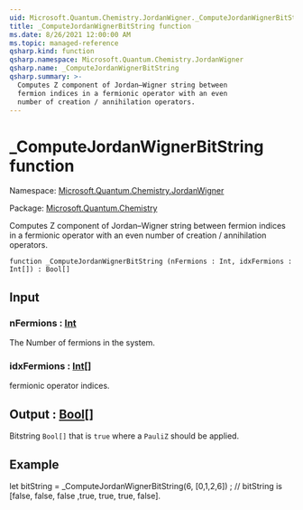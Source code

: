 ```yaml
---
uid: Microsoft.Quantum.Chemistry.JordanWigner._ComputeJordanWignerBitString
title: _ComputeJordanWignerBitString function
ms.date: 8/26/2021 12:00:00 AM
ms.topic: managed-reference
qsharp.kind: function
qsharp.namespace: Microsoft.Quantum.Chemistry.JordanWigner
qsharp.name: _ComputeJordanWignerBitString
qsharp.summary: >-
  Computes Z component of Jordan–Wigner string between
  fermion indices in a fermionic operator with an even
  number of creation / annihilation operators.
---
```


# _ComputeJordanWignerBitString function

Namespace: [Microsoft.Quantum.Chemistry.JordanWigner](xref:Microsoft.Quantum.Chemistry.JordanWigner)

Package: [Microsoft.Quantum.Chemistry](https://nuget.org/packages/Microsoft.Quantum.Chemistry)


Computes Z component of Jordan–Wigner string betweenfermion indices in a fermionic operator with an evennumber of creation / annihilation operators.

```qsharp
function _ComputeJordanWignerBitString (nFermions : Int, idxFermions : Int[]) : Bool[]
```


## Input

### nFermions : [Int](xref:microsoft.quantum.qsharp.valueliterals#int-literals)

The Number of fermions in the system.


### idxFermions : [Int](xref:microsoft.quantum.qsharp.valueliterals#int-literals)[]

fermionic operator indices.



## Output : [Bool](xref:microsoft.quantum.qsharp.valueliterals#bool-literals)[]

Bitstring `Bool[]` that is `true` where a `PauliZ` should be applied.

## Example

let bitString = _ComputeJordanWignerBitString(6, [0,1,2,6]) ;// bitString is [false, false, false ,true, true, true, false].